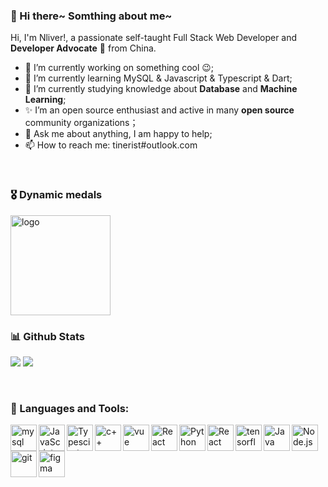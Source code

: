 ### 👋 Hi there~ Somthing about me~

Hi, I'm Nliver!, a passionate self-taught Full Stack Web Developer and **Developer Advocate** 🚀 from China.

- 🔭 I’m currently working on something cool 😉;
- 🌱 I’m currently learning MySQL & Javascript & Typescript & Dart;
- 💾 I’m currently studying knowledge about **Database** and **Machine Learning**;
- ✨ I’m an open source enthusiast and active in many **open source** community organizations；
- 💬 Ask me about anything, I am happy to help;
- 📫 How to reach me: tinerist#outlook.com

<br>

### 🎖 Dynamic medals

<img src="https://github-profile-trophy.vercel.app/?username=nliver&theme=flat&column=9&margin-w=10" alt="logo" height="160" align="center" />

### 📊 Github Stats

<p>
  <img src="https://cdn.jsdelivr.net/gh/nliver/github-stats-transparent@output/generated/overview.svg">
  <img src="https://cdn.jsdelivr.net/gh/nliver/github-stats-transparent@output/generated/languages.svg">
</p>

<br>

### 🔨 Languages and Tools: 
<a href="https://www.mysql.com/" target="_blank"> <img align="left" src="https://api.iconify.design/devicon:mysql-wordmark.svg" alt="mysql" height="42px"/> </a> 
<a href="https://developer.mozilla.org/en-US/docs/Web/JavaScript" target="_blank"> <img align="left" alt="JavaScript" height ="42px" src="https://api.iconify.design/devicon:javascript.svg"> </a>
<a href="https://www.typescriptlang.org/" target="_blank"><img align="left" alt="Typescirpt" height ="42px" src="https://api.iconify.design/devicon:typescript.svg"></a>
<a href="https://cplusplus.com/" target="_blank"><img align="left" alt="c++" height ="42px" src="https://api.iconify.design/devicon:cplusplus.svg"></a>
<a href="https://vuejs.org/" target="_blank"> <img align="left" alt="vue" height ="42px" src="https://api.iconify.design/devicon:vuejs.svg"></a>
<a href="https://reactjs.org/" target="_blank"> <img align="left" alt="React" height ="42px" src="https://api.iconify.design/devicon:react.svg"></a>
<a href="https://www.python.org" target="_blank"><img align="left" alt="Python" height ="42px" src="https://api.iconify.design/devicon:python.svg"></a>
<a href="https://www.docker.com/" target="_blank"> <img align="left" alt="React" height ="42px" src="https://api.iconify.design/skill-icons:docker.svg"></a>
<a href="https://www.tensorflow.org" target="_blank"> <img align="left" src="https://api.iconify.design/devicon:tensorflow.svg" alt="tensorflow" height="42px"/> </a> 
<a href="https://www.java.com" target="_blank"><img align="left" alt="Java" height ="42px" src="https://api.iconify.design/devicon:java.svg"></a>
<a href="https://nodejs.org" target="_blank"><img align="left" alt="Node.js" height ="42px" src="https://api.iconify.design/logos:nodejs-icon-alt.svg"></a>
<a href="https://git-scm.com/" target="_blank"> <img src="https://api.iconify.design/devicon:git.svg" align="left" alt="git" height='42px'/> </a>
<a href="https://www.figma.com/" target="_blank"> <img src="https://api.iconify.design/devicon:figma.svg" alt="figma" height='42px'/> </a>

